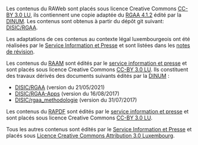 Les contenus du RAWeb sont placés sous licence Creative Commons [CC-BY 3.0 LU](https://creativecommons.org/licenses/by/3.0/lu/), ils contiennent une copie adaptée du [RGAA 4.1.2](https://accessibilite.numerique.gouv.fr/) édité par la [DINUM](https://www.numerique.gouv.fr/dinum/). Les contenus sont obtenus à partir du dépôt git suivant:
[DISIC/RGAA](https://github.com/DISIC/RGAA).

Les adaptations de ces contenus au contexte légal luxembourgeois ont été réalisées par le [Service Information et Presse](https://sip.gouvernement.lu) et sont listées dans les [notes de révision](./raweb1/notes-revision.html).

Les contenus du [RAAM](./raam1/index.html) sont édités par le [service information et presse](https://sip.gouvernement.lu) et sont placés sous licence Creative Commons [CC-BY 3.0 LU](https://creativecommons.org/licenses/by/3.0/lu/). Ils constituent des travaux dérivés des documents suivants édités par la [DINUM](https://www.numerique.gouv.fr/dinum/) : 

- [DISIC/RGAA](https://github.com/DISIC/RGAA) (version du 21/05/2021) 
- [DISIC/RGAA-Apps](https://github.com/DISIC/rgaa-apps) (version du 16/08/2017)
- [DISIC/rgaa_methodologie](https://github.com/DISIC/rgaa_methodologie) (version du 31/07/2017)

Les contenus du [RAPDF](./rapdf1/index.html) sont édités par le [service information et presse](https://sip.gouvernement.lu) et sont placés sous licence Creative Commons [CC-BY 3.0 LU](https://creativecommons.org/licenses/by/3.0/lu/).

Tous les autres contenus sont édités par le [Service Information et Presse](https://sip.gouvernement.lu) et placés sous <a rel="license" href="http://creativecommons.org/licenses/by/3.0/lu/">Licence Creative Commons Attribution 3.0 Luxembourg</a>.
